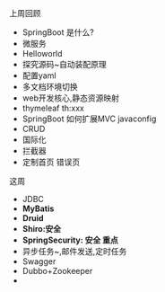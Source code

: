 上周回顾

- SpringBoot 是什么?
- 微服务
- Helloworld
- 探究源码~自动装配原理
- 配置yaml
- 多文档环境切换
- web开发核心,静态资源映射
- thymeleaf th:xxx
- SpringBoot 如何扩展MVC javaconfig
- CRUD 
- 国际化
- 拦截器
- 定制首页 错误页

这周

- JDBC
- **MyBatis**
- **Druid**
- **Shiro:安全**
- **SpringSecurity: 安全 重点**
- 异步任务~,邮件发送,定时任务
- Swagger
- Dubbo+Zookeeper
- 